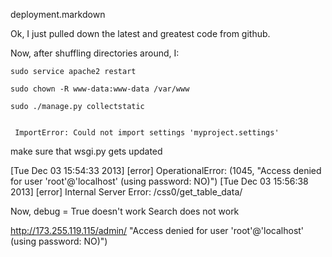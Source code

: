 deployment.markdown

Ok, I just pulled down the latest and greatest code from github.

Now, after shuffling directories around, I:


    sudo service apache2 restart 

    sudo chown -R www-data:www-data /var/www

    sudo ./manage.py collectstatic


     ImportError: Could not import settings 'myproject.settings'

make sure that wsgi.py gets updated


[Tue Dec 03 15:54:33 2013] [error] OperationalError: (1045, "Access denied for user 'root'@'localhost' (using password: NO)")
[Tue Dec 03 15:56:38 2013] [error] Internal Server Error: /css0/get_table_data/



Now, debug = True doesn't work
Search does not work


http://173.255.119.115/admin/
 "Access denied for user 'root'@'localhost' (using password: NO)")
